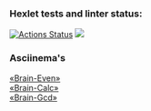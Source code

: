 ### Hexlet tests and linter status:

[![Actions Status](https://github.com/Bexazavr/frontend-project-44/workflows/hexlet-check/badge.svg)](https://github.com/Bexazavr/frontend-project-44/actions)
<a href="https://codeclimate.com/github/Bexazavr/frontend-project-44/maintainability"><img src="https://api.codeclimate.com/v1/badges/b7ec0a94348418e134dc/maintainability" /></a>

### Asciinema's
[«Brain-Even»](https://asciinema.org/a/vQBQCmF83ZiZHhfWpg9oMjehZ)<br>
[«Brain-Calc»](https://asciinema.org/a/QdZvWIslVlIvnTJtwe1Ppzv3P)<br>
[«Brain-Gcd»](https://asciinema.org/a/QdZvWIslVlIvnTJtwe1Ppzv3P)
